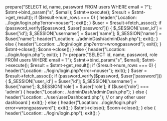 <?php
require_once '../connection.php';
session_start();

if ($_SERVER["REQUEST_METHOD"] == "POST") {
    $email = trim($_POST['email']);
    $password = $_POST['password'];

    
    if (empty($email) || empty($password)) {
        header("Location: ../login/login.php?error=emptyfields");
        exit();
    }

    
    $stmt = $conn->prepare("SELECT id, name, password FROM users WHERE email = ?");
    $stmt->bind_param("s", $email);
    $stmt->execute();
    $result = $stmt->get_result();

    if ($result->num_rows === 0) {
        header("Location: ../login/login.php?error=nouser");
        exit();
    }

    $user = $result->fetch_assoc();

    
    if (password_verify($password, $user['password'])) {
        
        $_SESSION['user_id'] = $user['id'];
        $_SESSION['username'] = $user['name'];
        $_SESSION['name'] = $user['name'];
        
        
        header("Location: ../adminDash/adminDash.php");
        exit();
    } else {
        header("Location: ../login/login.php?error=wrongpassword");
        exit();
    }

    $stmt->close();
    $conn->close();
} else {
    header("Location: ../login/login.php");
    exit();
}
?> 





<?php
require_once '../connection.php';
session_start();

if ($_SERVER["REQUEST_METHOD"] == "POST") {
    $email = trim($_POST['email']);
    $password = $_POST['password'];

    if (empty($email) || empty($password)) {
        header("Location: ../login/login.php?error=emptyfields");
        exit();
    }

    $stmt = $conn->prepare("SELECT id, name, password, role FROM users WHERE email = ?");
    $stmt->bind_param("s", $email);
    $stmt->execute();
    $result = $stmt->get_result();

    if ($result->num_rows === 0) {
        header("Location: ../login/login.php?error=nouser");
        exit();
    }

    $user = $result->fetch_assoc();

    if (password_verify($password, $user['password'])) {
        $_SESSION['user_id'] = $user['id'];
        $_SESSION['username'] = $user['name'];
        $_SESSION['role'] = $user['role'];

        if ($user['role'] === 'admin') {
            header("Location: ../adminDash/adminDash.php");
        } else {
            header("Location: ../user/userDashboard.php"); // or any other user dashboard
        }
        exit();
    } else {
        header("Location: ../login/login.php?error=wrongpassword");
        exit();
    }

    $stmt->close();
    $conn->close();
} else {
    header("Location: ../login/login.php");
    exit();
}
